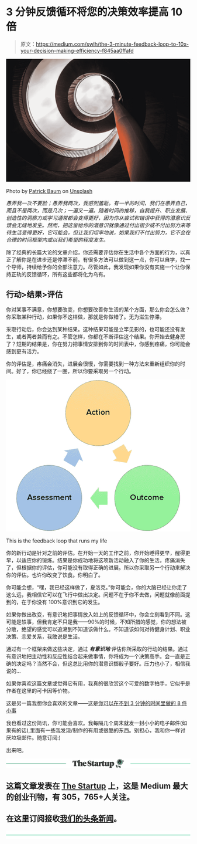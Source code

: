 # 3 分钟反馈循环将您的决策效率提高 10 倍

> 原文：<https://medium.com/swlh/the-3-minute-feedback-loop-to-10x-your-decision-making-efficiency-f845aa0ffafd>

![](img/6c1d07e55a46916ea88663279d4a26d2.png)

Photo by [Patrick Baum](https://unsplash.com/photos/I33riCqIWUA?utm_source=unsplash&utm_medium=referral&utm_content=creditCopyText) on [Unsplash](https://unsplash.com/search/photos/spiral?utm_source=unsplash&utm_medium=referral&utm_content=creditCopyText)

*愚弄我一次不要脸；愚弄我两次，我感到羞耻。有一半的时间，我们在愚弄自己，而且不是两次，而是几次；一遍又一遍。随着时间的推移，自我提升、职业发展、创造性的洞察力或学习通常都会变得更好，因为你从尝试和错误中获得的潜意识反馈会无缝地发生。然而，把这留给你的潜意识就像通过付出很少或不付出努力来等待生活变得更好，它可能会，但让我们坦率地说，如果我们不付出努力，它不会在合理的时间框架内或以我们希望的程度发生。*

除了经典的长篇大论的文章介绍，你还需要评估你在生活中各个方面的行为，以真正了解你是在进步还是停滞不前。有很多方法可以做到这一点，你可以自学，找一个导师，持续给予你的全部注意力。尽管如此，我发现如果你没有实施一个让你保持正轨的反馈循环，所有这些都将化为乌有。

## 行动>结果>评估

你对某事不满意，你想要改变，你想要改善你生活的某个方面，那么你会怎么做？你采取某种行动，如果你不这样做，那就是你做错了。无为滋生停滞。

采取行动后，你会达到某种结果。这种结果可能是立竿见影的，也可能还没有发生，或者两者兼而有之。不管怎样，你都在不断评估这个结果。你开始去健身房了？短期的结果是，你在努力把事情安排到你的时间表中，你感到疼痛，你可能会感到更有活力。

你的评估是，疼痛会消失，进展会很慢，你需要找到一种方法来重新组织你的时间。好了，你已经绕了一圈，所以你要采取另一个行动。

![](img/963963c066f0981d3a27df2a3b426970.png)

This is the feedback loop that runs my life

你的新行动是针对之前的评估。在开始一天的工作之前，你开始睡得更早，醒得更早，以适应你的锻炼。结果是你成功地将这项新活动融入了你的生活，疼痛消失了，但根据你的评估，你可能没有取得正确的进展。所以你采取另一个行动来解决你的评估。也许你改变了饮食。你明白了。

你可能会想，“嘿，我已经这样做了，夏洛克。”你可能会，你的大脑已经让你走了这么远，我相信它可以在飞行中做出决定。问题不在于你不去做，问题就像前面提到的，在于你没有 100%意识到它的发生。

如果你做出改变，有意识地把事情放入如上的反馈循环中，你会立刻看到不同。这可能是轶事，但我肯定不只是我——90%的时候，不知所措的感觉，你的想法被分散，绝望的感觉可以追溯到不知道该做什么。不知道该如何对待健身计划、职业决策、恋爱关系，我敢说是生活。

通过有一个框架来做这些决定，通过 ***有意识地*** 评估你所采取的行动的结果。通过有意识地把主动性和反应性结合起来做事情，你将成为一个决策高手。会一直是正确的决定吗？当然不会，但这总比用你的潜意识掷骰子要好。压力也小了，相信我说的…

如果你喜欢这篇文章或觉得它有用，我真的很欣赏这个可爱的数字拍手，它似乎是作者在这里的可卡因等价物。

这是另一篇我想你会喜欢的文章——这是[你可以在不到 3 分钟的时间里做的 8 件小事](/swlh/8-tiny-things-you-can-do-to-immediately-improve-your-life-in-less-than-3-minutes-81baa9f59276)

我也看过这份简讯，你可能会喜欢。我每隔几个周末就发一封小小的电子邮件(如果有的话),里面有一些我发现/制作的有用或很酷的东西。别担心，我和你一样讨厌垃圾邮件。随意订阅:)

出来吧。

[![](img/308a8d84fb9b2fab43d66c117fcc4bb4.png)](https://medium.com/swlh)

## 这篇文章发表在 [The Startup](https://medium.com/swlh) 上，这是 Medium 最大的创业刊物，有 305，765+人关注。

## 在这里订阅接收[我们的头条新闻](http://growthsupply.com/the-startup-newsletter/)。

[![](img/b0164736ea17a63403e660de5dedf91a.png)](https://medium.com/swlh)